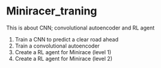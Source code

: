 # Miniracer_traning
This is about CNN; convolutional autoencoder and RL agent

1. Train a CNN to predict a clear road ahead
2. Train a convolutional autoencoder
3. Create a RL agent for Minirace (level 1)
4. Create a RL agent for Minirace (level 2)
